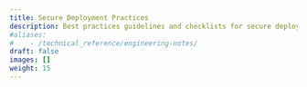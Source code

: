```yaml
---
title: Secure Deployment Practices
description: Best practices guidelines and checklists for secure deployment
#aliases:
#    - /technical_reference/engineering-notes/
draft: false
images: []
weight: 15
---
```

